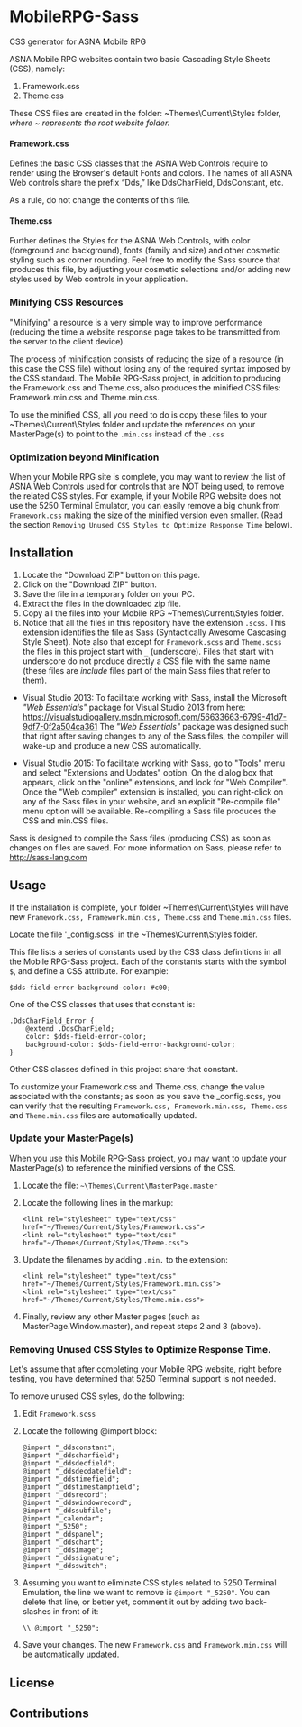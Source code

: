 # MobileRPG-Sass
CSS generator for ASNA Mobile RPG

ASNA Mobile RPG websites contain two basic Cascading Style Sheets (CSS), namely:

1. Framework.css
2. Theme.css

These CSS files are created in the folder: ~Themes\Current\Styles folder, *where ~ represents the root website folder.*

#### Framework.css 
Defines the basic CSS classes that the ASNA Web Controls require to render using the Browser's default Fonts and colors. The names of all ASNA Web controls share the prefix “Dds,” like DdsCharField, DdsConstant, etc.

As a rule, do not change the contents of this file.

#### Theme.css
Further defines the Styles for the ASNA Web Controls, with color (foreground and background), fonts (family and size) and other cosmetic styling such as corner rounding. Feel free to modify the Sass source that produces this file, by adjusting your cosmetic selections and/or adding new styles used by Web controls in your application. 

### Minifying CSS Resources

"Minifying"  a resource is a very simple way to improve performance (reducing the time a website response page takes to be transmitted from the server to the client device).

The process of minification consists of reducing the size of a resource (in this case the CSS file) without losing any of the required syntax imposed by the CSS standard. The Mobile RPG-Sass project, in addition to producing the Framework.css and Theme.css, also produces the minified CSS files: Framework.min.css and Theme.min.css.

To use the minified CSS, all you need to do is copy these files to your ~Themes\Current\Styles folder and update the references on your MasterPage(s) to point to the `.min.css` instead of the `.css`

### Optimization beyond Minification

When your Mobile RPG site is complete, you may want to review the list of ASNA Web Controls used for controls that are NOT being used, to remove the related CSS styles. For example, if your Mobile RPG website does not use the 5250 Terminal Emulator, you can easily remove a big chunk from `Framework.css` making the size of the minified version even smaller. (Read the section `Removing Unused CSS Styles to Optimize Response Time` below).


## Installation

1. Locate the "Download ZIP" button on this page.
2. Click on the "Download ZIP" button.
3. Save the file in a temporary folder on your PC.
4. Extract the files in the downloaded zip file.
5. Copy all the files into your Mobile RPG ~Themes\Current\Styles folder.
6. Notice that all the files in this repository have the extension `.scss`. This extension identifies the file as Sass (Syntactically Awesome Cascasing Style Sheet). Note also that except for `Framework.scss` and `Theme.scss` the files in this project start with `_` (underscore). Files that start with underscore do not produce directly a CSS file with the same name (these files are *include* files part of the main Sass files that refer to them).  

  * Visual Studio 2013: To facilitate working with Sass, install the Microsoft *"Web Essentials"* package for Visual Studio 2013 from here: 
   https://visualstudiogallery.msdn.microsoft.com/56633663-6799-41d7-9df7-0f2a504ca361 The *"Web Essentials"* package was designed such that right after saving changes to any of the Sass files, the compiler will wake-up and produce a new CSS automatically.
   
  * Visual Studio 2015: To facilitate working with Sass, go to "Tools" menu and select "Extensions and Updates" option. On the dialog box that appears, click on the "online" extensions, and look for "Web Compiler". Once the "Web compiler" extension is installed, you can right-click on any of the Sass files in your website, and an explicit "Re-compile file" menu option will be available. Re-compiling a Sass file produces the CSS and min.CSS files.
   
  Sass is designed to compile the Sass files (producing CSS) as soon as changes on files are saved. For more information on Sass, please refer to http://sass-lang.com


## Usage

If the installation is complete, your folder ~Themes\Current\Styles will have new `Framework.css, Framework.min.css, Theme.css` and `Theme.min.css` files.

Locate the file '_config.scss` in the ~Themes\Current\Styles folder.

This file lists a series of constants used by the CSS class definitions in all the Mobile RPG-Sass project. Each of the constants starts with the symbol `$`, and define a CSS attribute. For example:

`$dds-field-error-background-color: #c00;`

One of the CSS classes that uses that constant is:


```
.DdsCharField_Error {
    @extend .DdsCharField;
    color: $dds-field-error-color;
    background-color: $dds-field-error-background-color;
}
```

Other CSS classes defined in this project share that constant. 

To customize your Framework.css and Theme.css, change the value associated with the constants; as soon as you save the _config.scss, you can verify that the resulting `Framework.css, Framework.min.css, Theme.css` and `Theme.min.css` files are automatically updated.

### Update your MasterPage(s)

When you use this Mobile RPG-Sass project, you may want to update your MasterPage(s) to reference the minified versions of the CSS.

1. Locate the file: `~\Themes\Current\MasterPage.master`
2. Locate the following lines in the markup:

    ```
    <link rel="stylesheet" type="text/css" href="~/Themes/Current/Styles/Framework.css">
    <link rel="stylesheet" type="text/css" href="~/Themes/Current/Styles/Theme.css">
    ```

3. Update the filenames by adding `.min.` to the extension:

    ```
    <link rel="stylesheet" type="text/css" href="~/Themes/Current/Styles/Framework.min.css">
    <link rel="stylesheet" type="text/css" href="~/Themes/Current/Styles/Theme.min.css">
    ```
4. Finally, review any other Master pages (such as MasterPage.Window.master), and repeat steps 2 and 3 (above).    

### Removing Unused CSS Styles to Optimize Response Time.

Let's assume that after completing your Mobile RPG website, right before testing, you have determined that 5250 Terminal support is not needed.

To remove unused CSS syles, do the following:

1. Edit `Framework.scss`
2. Locate the following @import block:

    ```
    @import "_ddsconstant";
    @import "_ddscharfield";
    @import "_ddsdecfield";
    @import "_ddsdecdatefield";
    @import "_ddstimefield";
    @import "_ddstimestampfield";
    @import "_ddsrecord";
    @import "_ddswindowrecord";
    @import "_ddssubfile";
    @import "_calendar";
    @import "_5250";
    @import "_ddspanel";
    @import "_ddschart";
    @import "_ddsimage";
    @import "_ddssignature";
    @import "_ddsswitch";
    ```

3. Assuming you want to eliminate CSS styles related to 5250 Terminal Emulation, the line we want to remove is `@import "_5250"`. You can delete that line, or better yet, comment it out by adding two back-slashes in front of it:

    ```
    \\ @import "_5250";
    ```
4. Save your changes. The new `Framework.css` and `Framework.min.css` will be automatically updated.

## License



## Contributions
